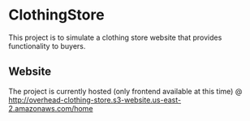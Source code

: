# ClothingStore

This project is to simulate a clothing store website that provides functionality to buyers.

## Website

The project is currently hosted (only frontend available at this time) @ http://overhead-clothing-store.s3-website.us-east-2.amazonaws.com/home


